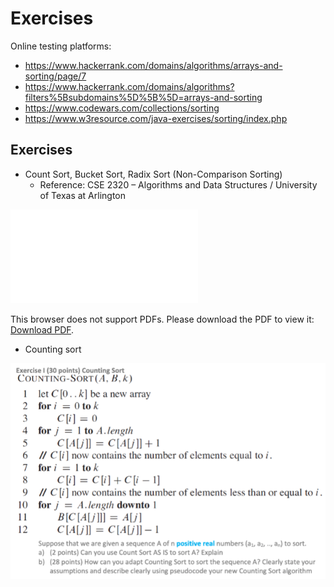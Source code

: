 # Exercises

Online testing platforms:
- https://www.hackerrank.com/domains/algorithms/arrays-and-sorting/page/7
- https://www.hackerrank.com/domains/algorithms?filters%5Bsubdomains%5D%5B%5D=arrays-and-sorting
- https://www.codewars.com/collections/sorting
- https://www.w3resource.com/java-exercises/sorting/index.php

## Exercises

- Count Sort, Bucket Sort, Radix Sort (Non-Comparison Sorting)
  - Reference: CSE 2320 – Algorithms and Data Structures / University of Texas at Arlington

<object data="exercises/count-bucket-radix-sort.pdf" type="application/pdf" width="700px" height="700px">
    <embed src="exercises/count-bucket-radix-sort.pdf">
        <p>This browser does not support PDFs. Please download the PDF to view it: <a href="exercises/count-bucket-radix-sort.pdf">Download PDF</a>.</p>
    </embed>
</object>

- Counting sort

![img](exercises/counting-sort-1.png)
